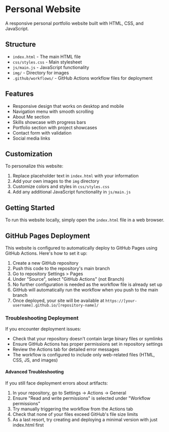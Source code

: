 # Personal Website

A responsive personal portfolio website built with HTML, CSS, and JavaScript.

## Structure

- `index.html` - The main HTML file
- `css/styles.css` - Main stylesheet
- `js/main.js` - JavaScript functionality
- `img/` - Directory for images
- `.github/workflows/` - GitHub Actions workflow files for deployment

## Features

- Responsive design that works on desktop and mobile
- Navigation menu with smooth scrolling
- About Me section
- Skills showcase with progress bars
- Portfolio section with project showcases
- Contact form with validation
- Social media links

## Customization

To personalize this website:

1. Replace placeholder text in `index.html` with your information
2. Add your own images to the `img` directory
3. Customize colors and styles in `css/styles.css`
4. Add any additional JavaScript functionality in `js/main.js`

## Getting Started

To run this website locally, simply open the `index.html` file in a web browser.

## GitHub Pages Deployment

This website is configured to automatically deploy to GitHub Pages using GitHub Actions. Here's how to set it up:

1. Create a new GitHub repository
2. Push this code to the repository's main branch
3. Go to repository Settings > Pages
4. Under "Source", select "GitHub Actions" (not Branch)
5. No further configuration is needed as the workflow file is already set up
6. GitHub will automatically run the workflow when you push to the main branch
7. Once deployed, your site will be available at `https://[your-username].github.io/[repository-name]/`

### Troubleshooting Deployment

If you encounter deployment issues:
- Check that your repository doesn't contain large binary files or symlinks
- Ensure GitHub Actions has proper permissions set in repository settings
- Review the Actions tab for detailed error messages
- The workflow is configured to include only web-related files (HTML, CSS, JS, and images)

#### Advanced Troubleshooting
If you still face deployment errors about artifacts:
1. In your repository, go to Settings → Actions → General
2. Ensure "Read and write permissions" is selected under "Workflow permissions"
3. Try manually triggering the workflow from the Actions tab
4. Check that none of your files exceed GitHub's file size limits
5. As a last resort, try creating and deploying a minimal version with just index.html first